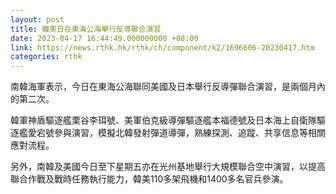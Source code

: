 ```yaml
---
layout: post
title: 韓美日在東海公海舉行反導聯合演習
date: 2023-04-17 16:44:49.000000000 +08:00
link: https://news.rthk.hk/rthk/ch/component/k2/1696606-20230417.htm
categories: rthk
---
```


南韓海軍表示，今日在東海公海聯同美國及日本舉行反導彈聯合演習，是兩個月內的第二次。

韓軍神盾驅逐艦栗谷李珥號、美軍伯克級導彈驅逐艦本福德號及日本海上自衛隊驅逐艦愛宕號參與演習，模擬北韓發射彈道導彈，熟練探測、追蹤、共享信息等相關應對流程。

另外，南韓及美國今日至下星期五亦在光州基地舉行大規模聯合空中演習，以提高聯合作戰及戰時任務執行能力，韓美110多架飛機和1400多名官兵參演。
